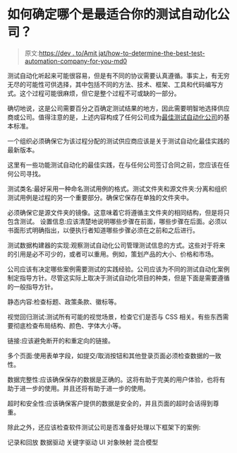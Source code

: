 # 如何确定哪个是最适合你的测试自动化公司？

> 原文:[https://dev . to/Amit jat/how-to-determine-the-best-test-automation-company-for-you-md0](https://dev.to/amitjat/how-to-determine-which-is-the-best-test-automation-company-for-you-md0)

测试自动化听起来可能很容易，但是有不同的协议需要认真遵循。事实上，有无穷无尽的可能性可供选择，其中包括不同的方法、技术、框架、工具和代码编写方式。这个过程可能很麻烦，但它是整个过程不可或缺的一部分。

确切地说，这是公司需要百分之百确定测试结果的地方，因此需要明智地选择供应商或公司。值得注意的是，上述内容构成了任何公司成为[最佳测试自动化公司](https://www.qualitestgroup.com/)的基本标准。

一个组织必须确保它为该过程分配的测试供应商应该是关于测试自动化最佳实践的最新版本。

这里有一些功能测试自动化的最佳实践，在与任何公司签订合同之前，您应该在任何公司寻找。

测试类名:最好采用一种命名测试用例的格式。测试文件夹和源文件夹:分离和组织测试用例是过程的另一个重要部分。确保它保存在单独的文件夹中。

必须确保它是源文件夹的镜像。这意味着它将遵循主文件夹的相同结构，但是将只包含测试。
设置信息:应该清楚地说明哪些步骤在前面，哪些步骤在后面。必须以书面形式明确指出，以便执行者知道哪些步骤必须在之前和之后进行。

测试数据构建器的实现:观察测试自动化公司管理测试信息的方式。这些对于将来的引用是必不可少的，或者可以重用。例如，策划产品的大小、价格和市场。

公司应该有决定哪些案例需要测试的实践经验。公司应该为不同的测试自动化案例制定指导方针。尽管这实际上取决于测试自动化项目的种类，但是下面是需要遵循的一般指导方针。

静态内容:检查标题、政策条款、徽标等。

视觉回归测试:测试所有可能的视觉场景，检查它们是否与 CSS 相关。有些东西需要彻底检查布局结构、颜色、字体大小等。

链接:应该避免断开的和重定向的链接。

多个页面:使用表单字段，如提交/取消按钮和其他登录页面必须检查数据的一致性。

数据完整性:应该确保保存的数据是正确的。这将有助于完美的用户体验，也将有助于进一步的使用。并且还将有助于进一步的使用。

超时和安全性:应该确保客户提供的数据是安全的，并且页面的超时会话得到尊重。

除此之外，还应该检查软件测试公司是否准备好处理以下框架下的案例:

记录和回放
数据驱动
关键字驱动
UI 对象映射
混合模型